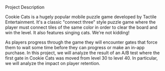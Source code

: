 Project Description

Cookie Cats is a hugely popular mobile puzzle game developed by Tactile Entertainment. It's a classic "connect three" style puzzle game where the player must connect tiles of the same color in order to clear the board and win the level. It also features singing cats. We're not kidding! 

As players progress through the game they will encounter gates that force them to wait some time before they can progress or make an in-app purchase. 
In this project, we will analyze the result of an A/B test where the first gate in Cookie Cats was moved from level 30 to level 40. In particular, we will analyze the impact on player retention. 

